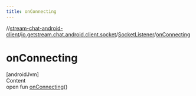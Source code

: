 ```yaml
---
title: onConnecting
---
```

//[stream-chat-android-client](../../../index.md)/[io.getstream.chat.android.client.socket](../index.md)/[SocketListener](index.md)/[onConnecting](onConnecting.md)



# onConnecting  
[androidJvm]  
Content  
open fun [onConnecting](onConnecting.md)()  



